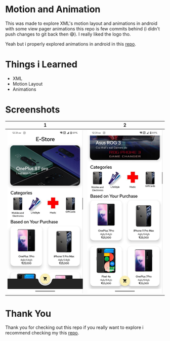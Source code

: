 # Motion and Animation
This was made to explore XML's motion layout and animations in android with some view pager 
animations this repo is few commits behind (i didn't push changes to git back then 😅). I really 
liked the logo tho.

Yeah but i properly explored animations in android in this [repo](https://github.com/MadFlasheroo7/Compose-Animations).

# Things i Learned
- XML
- Motion Layout
- Animations

# Screenshots
| 1                          | 2                          |
|----------------------------|----------------------------|
| ![](./screenshots/ss1.jpg) | ![](./screenshots/ss2.jpg) |

# Thank You
Thank you for checking out this repo if you really want to explore i recommend checking my this
[repo](https://github.com/MadFlasheroo7/Compose-Animations). 